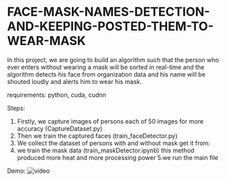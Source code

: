 # FACE-MASK-NAMES-DETECTION-AND-KEEPING-POSTED-THEM-TO-WEAR-MASK

In this project, we are going to build an algorithm such that the person who ever enters without wearing a mask will be sorted in real-time and the algorithm detects his face from organization data and his name will be shouted loudly and alerts him to wear his mask.

requirements:
python, cuda, cudnn

Steps:
1. Firstly, we capture images of persons each of 50 images for more accuracy (CaptureDataset.py)
2. Then we train the captured faces (train_faceDetector.py)
3. We collect the dataset of persons with and without mask 
get it from: 
4. we train the mask data (train_maskDetector.ipynb)
this method produced more heat and more processing power
5.we run the main file

Demo:
![video](https://user-images.githubusercontent.com/83135144/165171658-a72fb335-77ae-4359-a203-20c62b2ed7cb.gif)
